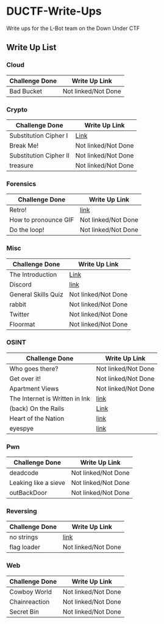 # DUCTF-Write-Ups
Write ups for the L-Bot team on the Down Under CTF

## Write Up List

### Cloud
Challenge Done | Write Up Link
--- | ---
Bad Bucket | Not linked/Not Done

### Crypto
Challenge Done | Write Up Link
--- | ---
Substitution Cipher I | [Link](https://github.com/L-Bot-SBHS/DUCTF-Write-Ups/blob/master/Crypto/Substitution%20Cipher%20I/solution.md)
Break Me! | Not linked/Not Done
Substitution Cipher II | Not linked/Not Done
treasure | Not linked/Not Done

### Forensics
Challenge Done | Write Up Link
--- | ---
Retro! | [link](Forensics/Retro/solution.md)
How to pronounce GIF | Not linked/Not Done
Do the loop! | Not linked/Not Done

### Misc
Challenge Done | Write Up Link
--- | ---
The Introduction | [Link](https://github.com/L-Bot-SBHS/DUCTF-Write-Ups/blob/master/Misc/The%20Introduction/solution.md)
Discord | [link](Misc/Discord/solution.md)
General Skills Quiz | Not linked/Not Done
rabbit | Not linked/Not Done
Twitter | Not linked/Not Done
Floormat | Not linked/Not Done

### OSINT
Challenge Done | Write Up Link
--- | ---
Who goes there? | Not linked/Not Done
Get over it! | Not linked/Not Done
Apartment Views | Not linked/Not Done
The Internet is Written in Ink| [link](OSINT/The%20Internet%20is%20Written%20in%20Ink/solution.md)
(back) On the Rails | [Link](https://github.com/L-Bot-SBHS/DUCTF-Write-Ups/blob/master/OSINT/(back)%20On%20the%20rails/solution.md)
Heart of the Nation | [link](OSINT/Heart%20of%20the%20Nation/solution.md)
eyespye | [link](OSINT/eyespye/solution.md)

### Pwn
Challenge Done | Write Up Link
--- | ---
deadcode | Not linked/Not Done
Leaking like a sieve | Not linked/Not Done
outBackDoor | Not linked/Not Done

### Reversing
Challenge Done | Write Up Link
--- | ---
no strings | [link](Reversing/no%20strings/solution.md)
flag loader | Not linked/Not Done

### Web
Challenge Done | Write Up Link
--- | ---
Cowboy World | Not linked/Not Done
Chainreaction | Not linked/Not Done
Secret Bin | Not linked/Not Done
